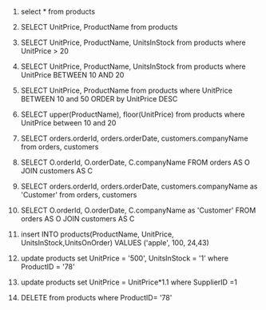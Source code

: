 1. select * from products
2. SELECT UnitPrice, ProductName from products
3. SELECT UnitPrice, ProductName, UnitsInStock from products where UnitPrice > 20
4. SELECT UnitPrice, ProductName, UnitsInStock from products where UnitPrice BETWEEN 10 AND 20
5. SELECT UnitPrice, ProductName from products where UnitPrice BETWEEN 10 and 50 ORDER by UnitPrice DESC
6. SELECT upper(ProductName), floor(UnitPrice) from products where UnitPrice between 10 and 20
7. SELECT orders.orderId, orders.orderDate, customers.companyName from orders, customers<br>

8. SELECT O.orderId, O.orderDate, C.companyName FROM orders AS O JOIN customers AS C

9. SELECT orders.orderId, orders.orderDate, customers.companyName as 'Customer' from orders, customers

10. SELECT O.orderId, O.orderDate, C.companyName as 'Customer' FROM orders AS O JOIN customers AS C

11. insert INTO products(ProductName, UnitPrice, UnitsInStock,UnitsOnOrder) VALUES ('apple', 100, 24,43)

12. update products set UnitPrice = '500', UnitsInStock = '1' where ProductID = '78'

13. update products set UnitPrice = UnitPrice*1.1 where SupplierID =1

14. DELETE from products where ProductID= '78'
